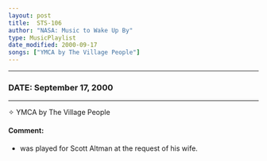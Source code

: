 ```yaml
---
layout: post
title:  STS-106
author: "NASA: Music to Wake Up By"
type: MusicPlaylist
date_modified: 2000-09-17
songs: ["YMCA by The Village People"]
---
```


----
### DATE: September 17, 2000
----
✧ YMCA by The Village People

#### Comment:
* was played for Scott Altman at the request of his wife.



<br/>
<center>
	<a target="_blank"
	   href="https://twitter.com/intent/tweet?hashtags=Space,NASA,Playlist,NASAWakeupCalls,SpaceProgram&text={{ page.author}}, '{{ page.songs.first }}' {{ page.title }}, {{ page.date | date: '%B %d, %Y' }}. {{ site.url }}{{ page.url }} @nasawakeupcalls">
	   <i class="fab fa-twitter" alt="Tweet this page" style="font-size: 1.3em;"></i>
	</a>
	&nbsp; 	<i class="fas fa-user-astronaut" style="font-size: 1.5em;"></i> &nbsp;
    <a type="amzn" search="'YMCA by The Village People'" category="popular music">
        <i class="fab fa-amazon" style="font-size: 1.3em;"></i>
    </a>
</center>
